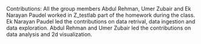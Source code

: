 Contributions:
All the group members Abdul Rehman, Umer Zubair and Ek Narayan Paudel worked in Z_testlab part of the homework during the class. Ek Narayan Paudel led the contributions on data retrival, data ingestion and data exploration. Abdul Rehman and Umer Zubair led the contributions on data analysis and 2d visualization.
